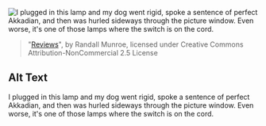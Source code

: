 ![I plugged in this lamp and my dog went rigid, spoke a sentence of perfect Akkadian, and then was hurled sideways through the picture window. Even worse, it's one of those lamps where the switch is on the cord.](https://imgs.xkcd.com/comics/reviews.png)
> "[Reviews](https://xkcd.com/1036/)", by Randall Munroe, licensed under Creative Commons Attribution-NonCommercial 2.5 License

## Alt Text
I plugged in this lamp and my dog went rigid, spoke a sentence of perfect Akkadian, and then was hurled sideways through the picture window. Even worse, it's one of those lamps where the switch is on the cord.
